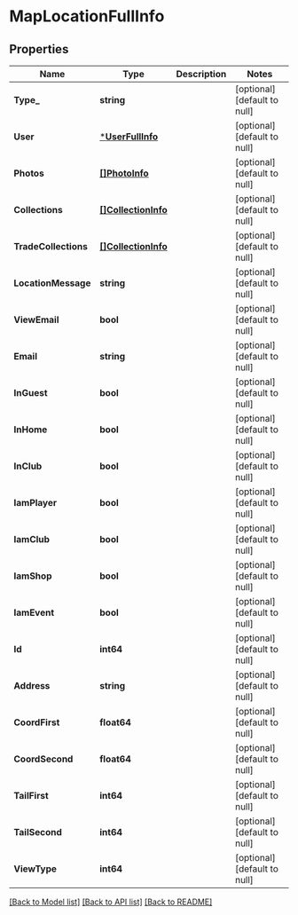 # MapLocationFullInfo

## Properties
Name | Type | Description | Notes
------------ | ------------- | ------------- | -------------
**Type_** | **string** |  | [optional] [default to null]
**User** | [***UserFullInfo**](UserFullInfo.md) |  | [optional] [default to null]
**Photos** | [**[]PhotoInfo**](PhotoInfo.md) |  | [optional] [default to null]
**Collections** | [**[]CollectionInfo**](CollectionInfo.md) |  | [optional] [default to null]
**TradeCollections** | [**[]CollectionInfo**](CollectionInfo.md) |  | [optional] [default to null]
**LocationMessage** | **string** |  | [optional] [default to null]
**ViewEmail** | **bool** |  | [optional] [default to null]
**Email** | **string** |  | [optional] [default to null]
**InGuest** | **bool** |  | [optional] [default to null]
**InHome** | **bool** |  | [optional] [default to null]
**InClub** | **bool** |  | [optional] [default to null]
**IamPlayer** | **bool** |  | [optional] [default to null]
**IamClub** | **bool** |  | [optional] [default to null]
**IamShop** | **bool** |  | [optional] [default to null]
**IamEvent** | **bool** |  | [optional] [default to null]
**Id** | **int64** |  | [optional] [default to null]
**Address** | **string** |  | [optional] [default to null]
**CoordFirst** | **float64** |  | [optional] [default to null]
**CoordSecond** | **float64** |  | [optional] [default to null]
**TailFirst** | **int64** |  | [optional] [default to null]
**TailSecond** | **int64** |  | [optional] [default to null]
**ViewType** | **int64** |  | [optional] [default to null]

[[Back to Model list]](../README.md#documentation-for-models) [[Back to API list]](../README.md#documentation-for-api-endpoints) [[Back to README]](../README.md)


